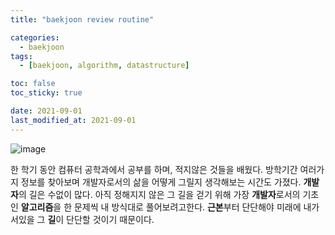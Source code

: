```yaml
---
title: "baekjoon review routine" 

categories:
  - baekjoon
tags:
  - [baekjoon, algorithm, datastructure]

toc: false
toc_sticky: true

date: 2021-09-01
last_modified_at: 2021-09-01
---
```

![image](https://user-images.githubusercontent.com/69495129/131662910-5e7f90b8-1a5d-45de-8c5a-3f5aa3f1a5fc.png)

한 학기 동안 컴퓨터 공학과에서 공부를 하며, 적지않은 것들을 배웠다. 방학기간 여러가지 정보를 찾아보며 개발자로서의 삶을 어떻게 그릴지 생각해보는 시간도 가졌다. **개발자**의 길은 수없이 많다. 
아직 정해지지 않은 그 길을 걷기 위해 가장 **개발자**로서의 기초인 **알고리즘**을 한 문제씩 내 방식대로 풀어보려고한다. **근본**부터 단단해야 미래에 내가 서있을 그 **길**이 단단할 것이기 때문이다.


